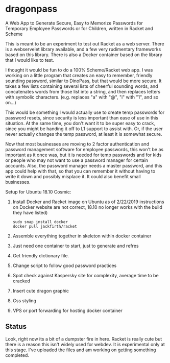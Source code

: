 # dragonpass
A Web App to Generate Secure, Easy to Memorize Passwords for Temporary Employee Passwords or for Children, written in Racket and Scheme

This is meant to be an experiment to test out Racket as a web server. There is a webservelet library available, and a few very rudimentary frameworks based on this library. There is also a Docker container based on the library that I would like to test. 

I thought it would be fun to do a 100% Scheme/Racket web app. I was working on a little program that creates an easy to remember, friendly sounding password, similar to DinoPass, but that would be more secure. It takes a few lists containing several lists of cheerful sounding words, and concatenates words from those list into a string, and then replaces letters with symbolic characters. (e.g. replaces "a" with "@", "i" with "1", and so on...) 

This would be something I would actually use to create temp passwords for password resets, since security is less important than ease of use in this situation. At the same time, you don't want it to be super easy to crack, since you might be handing it off to L1 support to assist with. Or, if the user never actually changes the temp password, at least it is somewhat secure.

Now that most businesses are moving to 2 factor authentication and password management software for employee passwords, this won't be as important as it once was, but it is needed for temp passwords and for kids or people who may not want to use a password manager for certain accounts. Also, the password manager needs a master password, and this app could help with that, so that you can remember it without having to write it down and possibly misplace it. It could also benefit small businesses.



Setup for Ubuntu 18.10 Cosmic:

1. Install Docker and Racket image on Ubuntu
   as of 2/22/2019 instructions on Docker website are not correct, 18.10 no longer works with the build they have listed)

    ```
    sudo snap install docker
    docker pull jackfirth/racket
    ```

2.  Assemble everything together in skeleton within docker container 
3.  Just need one container to start, just to generate and refres
4.  Get friendly dictionary file.
5.  Change script to follow good password practices
6.  Spot check against Kaspersky site for complexity, average time to be cracked
8.  Insert cute dragon graphic
9.  Css styling
10. VPS or port forwarding for hosting docker container

## Status
Look, right now its a bit of a dumpster fire in here. Racket is really cute but there is a reason this isn't widely used for webdev. It is experimental only at this stage. I've uploaded the files and am working on getting something completed. 
